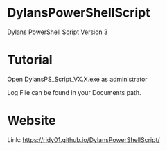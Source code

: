 # DylansPowerShellScript
Dylans PowerShell Script Version 3

# Tutorial

Open DylansPS_Script_VX.X.exe as administrator

Log File can be found in your Documents path.

# Website

Link: https://ridy01.github.io/DylansPowerShellScript/
